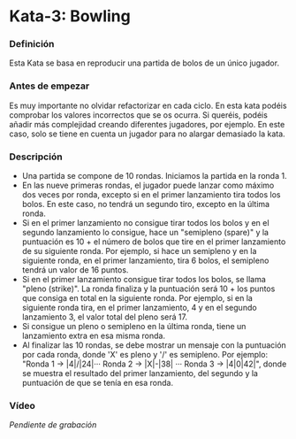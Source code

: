 # Kata-3: Bowling


### Definición
Esta Kata se basa en reproducir una partida de bolos de un único jugador.


### Antes de empezar
Es muy importante no olvidar refactorizar en cada ciclo. En esta kata podéis comprobar los valores incorrectos que se os ocurra. Si queréis, podéis añadir más complejidad creando diferentes jugadores, por ejemplo. En este caso, solo se tiene en cuenta un jugador para no alargar demasiado la kata.


### Descripción
- Una partida se compone de 10 rondas. Iniciamos la partida en la ronda 1.
- En las nueve primeras rondas, el jugador puede lanzar como máximo dos veces por ronda, excepto si en el primer lanzamiento tira todos los bolos. En este caso, no tendrá un segundo tiro, excepto en la última ronda.
- Si en el primer lanzamiento no consigue tirar todos los bolos y en el segundo lanzamiento lo consigue, hace un "semipleno (spare)" y la puntuación es 10 + el número de bolos que tire en el primer lanzamiento de su siguiente ronda. Por ejemplo, si hace un semipleno y en la siguiente ronda, en el primer lanzamiento, tira 6 bolos, el semipleno tendrá un valor de 16 puntos.
- Si en el primer lanzamiento consigue tirar todos los bolos, se llama "pleno (strike)". La ronda finaliza y la puntuación será 10 + los puntos que consiga en total en la siguiente ronda. Por ejemplo, si en la siguiente ronda tira, en el primer lanzamiento, 4 y en el segundo lanzamiento 3, el valor total del pleno será 17.
- Si consigue un pleno o semipleno en la última ronda, tiene un lanzamiento extra en esa misma ronda.
- Al finalizar las 10 rondas, se debe mostrar un mensaje con la puntuación por cada ronda, donde 'X' es pleno y '/' es semipleno. Por ejemplo: "Ronda 1 -> |4|/|24|··· Ronda 2 -> |X|-|38| ··· Ronda 3 -> |4|0|42|", donde se muestra el resultado del primer lanzamiento, del segundo y la puntuación de que se tenía en esa ronda.


### Vídeo
*Pendiente de grabación*
